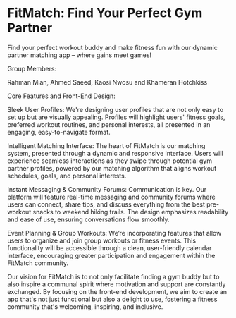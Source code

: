 # FitMatch: Find Your Perfect Gym Partner

Find your perfect workout buddy and make fitness fun with our dynamic partner matching app – where gains meet games!

Group Members:

Rahman Mian,
Ahmed Saeed,
Kaosi Nwosu and
Khameran Hotchkiss

Core Features and Front-End Design:

Sleek User Profiles: We're designing user profiles that are not only easy to set up but are visually appealing. Profiles will highlight users' fitness goals, preferred workout routines, and personal interests, all presented in an engaging, easy-to-navigate format.

Intelligent Matching Interface: The heart of FitMatch is our matching system, presented through a dynamic and responsive interface. Users will experience seamless interactions as they swipe through potential gym partner profiles, powered by our matching algorithm that aligns workout schedules, goals, and personal interests.

Instant Messaging & Community Forums: Communication is key. Our platform will feature real-time messaging and community forums where users can connect, share tips, and discuss everything from the best pre-workout snacks to weekend hiking trails. The design emphasizes readability and ease of use, ensuring conversations flow smoothly.

Event Planning & Group Workouts: We’re incorporating features that allow users to organize and join group workouts or fitness events. This functionality will be accessible through a clean, user-friendly calendar interface, encouraging greater participation and engagement within the FitMatch community.

Our vision for FitMatch is to not only facilitate finding a gym buddy but to also inspire a communal spirit where motivation and support are constantly exchanged. By focusing on the front-end development, we aim to create an app that's not just functional but also a delight to use, fostering a fitness community that's welcoming, inspiring, and inclusive.
